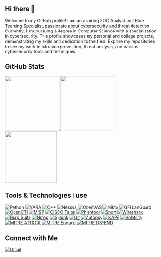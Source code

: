## Hi there 👋

Welcome to my GitHub profile! I am an aspiring SOC Analyst and Blue Teaming Specialist, passionate about cybersecurity and threat detection. Currently, I am pursuing a degree in Computer Science with a specialization in cybersecurity. This profile showcases my personal and college projects, demonstrating my skills and dedication to the field. Explore my repositories to see my work in intrusion prevention, threat analysis, and various cybersecurity tools and techniques.  

## GitHub Stats

<a href="https://github.com/Lakshminarayan-p">
  <img height="180em" src="https://github-readme-stats.vercel.app/api?username=Lakshminarayan-p&show_icons=true&theme=radical" />
</a>
<a href="https://github.com/Lakshminarayan-p">
  <img height="180em" src="https://github-readme-stats.vercel.app/api/top-langs/?username=Lakshminarayan-p&layout=compact&theme=radical" />
</a>
</br>
<img height="170em" src="https://github-readme-streak-stats.herokuapp.com/?user=Lakshminarayan-p&theme=radical&hide_border=false" />

## Tools & Technologies I use

<a href="https://www.python.org" target="_blank"><img alt="Python" src="https://img.shields.io/badge/Python-3776AB?logo=python&logoColor=white"></a>
<a href="https://en.wikipedia.org/wiki/YARA" target="_blank"><img alt="YARA" src="https://img.shields.io/badge/YARA-000000?logoColor=white"></a>
<a href="https://en.wikipedia.org/wiki/C%2B%2B" target="_blank"><img alt="C++" src="https://img.shields.io/badge/C++-00599C?logo=c%2B%2B&logoColor=white"></a>
<a href="https://www.tenable.com/products/nessus" target="_blank"><img alt="Nessus" src="https://img.shields.io/badge/Nessus-0052CC?logo=tenable&logoColor=white"></a>
<a href="https://www.openvas.org" target="_blank"><img alt="OpenVAS" src="https://img.shields.io/badge/OpenVAS-008000?logo=openvas&logoColor=white"></a>
<a href="https://cirt.net/Nikto2" target="_blank"><img alt="Nikto" src="https://img.shields.io/badge/Nikto-FF0000?logoColor=white"></a>
<a href="https://www.gfi.com/products-and-solutions/network-security-solutions/lan-guard" target="_blank"><img alt="GFI LanGuard" src="https://img.shields.io/badge/GFI%20LanGuard-FFD700?logo=gfi&logoColor=black"></a>
<a href="https://www.opencti.io" target="_blank"><img alt="OpenCTI" src="https://img.shields.io/badge/OpenCTI-1E90FF?logoColor=white"></a>
<a href="https://www.misp-project.org" target="_blank"><img alt="MISP" src="https://img.shields.io/badge/MISP-FF4500?logo=misp&logoColor=white"></a>
<a href="https://talosintelligence.com" target="_blank"><img alt="CISCO Talos" src="https://img.shields.io/badge/CISCO%20Talos-1BA0D7?logo=cisco&logoColor=white"></a>
<a href="https://phishtool.com" target="_blank"><img alt="Phishtool" src="https://img.shields.io/badge/Phishtool-2F4F4F?logoColor=white"></a>
<a href="https://www.snort.org" target="_blank"><img alt="Snort" src="https://img.shields.io/badge/Snort-FF6347?logo=snort&logoColor=white"></a>
<a href="https://www.wireshark.org" target="_blank"><img alt="Wireshark" src="https://img.shields.io/badge/Wireshark-1679A7?logo=wireshark&logoColor=white"></a>
<a href="https://portswigger.net/burp" target="_blank"><img alt="Burp Suite" src="https://img.shields.io/badge/Burp%20Suite-F20000?logo=burpsuite&logoColor=white"></a>
<a href="https://nmap.org" target="_blank"><img alt="Nmap" src="https://img.shields.io/badge/Nmap-4682B4?logo=nmap&logoColor=white"></a>
<a href="https://www.splunk.com" target="_blank"><img alt="Splunk" src="https://img.shields.io/badge/Splunk-000000?logo=splunk&logoColor=white"></a>
<a href="https://git-scm.com" target="_blank"><img alt="Git" src="https://img.shields.io/badge/Git-F05032?logo=git&logoColor=white"></a>
<a href="https://www.sleuthkit.org/autopsy" target="_blank"><img alt="Autopsy" src="https://img.shields.io/badge/Autopsy-FF4500?logo=autopsy&logoColor=white"></a>
<a href="https://www.kroll.com/en/insights/publications/cyber/kroll-artifact-parser-extractor-kape" target="_blank"><img alt="KAPE" src="https://img.shields.io/badge/KAPE-8B0000?logo=kape&logoColor=white"></a>
<a href="https://www.volatilityfoundation.org" target="_blank"><img alt="Volatility" src="https://img.shields.io/badge/Volatility-708090?logo=volatility&logoColor=white"></a>
<a href="https://attack.mitre.org" target="_blank"><img alt="MITRE ATT&CK" src="https://img.shields.io/badge/MITRE%20ATT&CK-000000?logo=mitre&logoColor=white"></a>
<a href="https://engage.mitre.org" target="_blank"><img alt="MITRE Engage" src="https://img.shields.io/badge/MITRE%20Engage-0078D4?logo=mitre&logoColor=white"></a>
<a href="https://d3fend.mitre.org" target="_blank"><img alt="MITRE D3FEND" src="https://img.shields.io/badge/MITRE%20D3FEND-FFA500?logo=mitre&logoColor=black"></a>


## Connect with Me
[![Gmail](https://img.shields.io/badge/Gmail-Email-D14836?logo=gmail&logoColor=white)](mailto:lakshminarayan.work@gmail.com)


